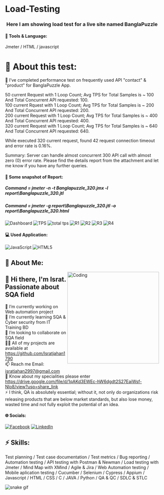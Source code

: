 # Load-Testing
<h3 align="center">Here I am showing load test for a live site named BanglaPuzzle</h3>

#### 👯 Tools & Language: 
Jmeter /  HTML / javascript

# 💫 About this test:
🔭 I’ve completed performance test on frequently used API "contact" & "product" for BanglaPuzzle App.


50  current Request with 1 Loop Count; Avg TPS for Total Samples is ~ 100 And Total Concurrent API requested: 100.<br>
100 current Rquest with 1 Loop Count; Avg TPS for Total Samples is ~ 200 And Total Concurrent API requested: 200.<br>
200 current Request with 1 Loop Count; Avg TPS for Total Samples is ~ 400 And Total Concurrent API requested: 400.<br>
320 current Request with 1 Loop Count; Avg TPS for Total Samples is ~ 640 And Total Concurrent API requested: 640.<br>

While executed 320 current request, found 42 request connection timeout and error rate is 0.16%. 

Summary: Server can handle almost concurrent 300 API call with almost zero (0) error rate.
Please find the details report from the attachment and  let me know if you have any further queries.


#### 👯 Some snapshot of Report:

##### Command = jmeter -n -t Banglapuzzle_320.jmx -l report\Banglapuzzle_320.jtl
##### Command = jmeter -g report\Banglapuzzle_320.jtl -o report\Banglapuzzle_320.html
![Dashboard](https://user-images.githubusercontent.com/112747904/199405306-f39ba8ca-a88e-4728-8667-6f6ea6866f0e.PNG)
![TPS](https://user-images.githubusercontent.com/112747904/199405330-9de2eb9b-d6c5-4a43-ba1b-ea3968e83a4e.PNG)
![total tps](https://user-images.githubusercontent.com/112747904/199405336-596caecd-71e8-412d-a368-268d127850b1.PNG)
![R1](https://user-images.githubusercontent.com/112747904/199405370-cb3627a4-5b14-4907-a0d4-04940c2a05bd.PNG)
![R2](https://user-images.githubusercontent.com/112747904/199405377-1fe94e61-d0b5-4df8-bdfa-d0297ce8e6a0.PNG)
![R3](https://user-images.githubusercontent.com/112747904/199405362-1d13fcaf-39a1-4bf6-add1-a83dee8a1efb.PNG)
![R4](https://user-images.githubusercontent.com/112747904/199405366-06b02c76-6ed6-47be-909b-5e7c41cc2ffd.PNG)



#### 💻 Used Application:
![JavaScript](https://img.shields.io/badge/javascript-%23323330.svg?style=for-the-badge&logo=javascript&logoColor=%23F7DF1E) 
![HTML5](https://img.shields.io/badge/html5-%23E34F26.svg?style=for-the-badge&logo=html5&logoColor=white) 

## 💫 About Me:
<img align="right" alt="Coding" width="300" src="https://i.imgur.com/tN5CW8d.gif">

## 👋 Hi there, I'm Israt. Passionate about SQA field
🔭 I’m currently working on Web automation project<br>🌱 I’m currently learning SQA & Cyber security from IT Training BD<br>👯 I’m looking to collaborate on SQA field<br>👨‍💻 All of my projects are available at https://github.com/Isratjahan1790<br>📫 Reach me Email: isratjahan2997@gmail.com<br>📄 Know about my specialities please enter https://drive.google.com/file/d/1qAKd3EWEc-hW6dgdt2S27EaiWsf-Nlo8/view?usp=share_link<br>⚡ I think, QA is absolutely essential; without it, not only do organizations risk releasing products that are below market standards, but also lose money, wasted time and not fully exploit the potential of an idea.


#### 🌐 Socials:
[![Facebook](https://img.shields.io/badge/Facebook-%231877F2.svg?logo=Facebook&logoColor=white)](https://facebook.com/ishratjahan.1790) 
[![LinkedIn](https://img.shields.io/badge/LinkedIn-%230077B5.svg?logo=linkedin&logoColor=white)](https://linkedin.com/in/israt-jahan1790) 

## ⚡ Skills:
Test planning / Test case documentation / Test metrics / Bug reporting / Automation testing / API testing with Postman & Newman / Load testing with Jmeter / Mind Map with XMind / Agile & Jira /  Web Automation testing / Mobile aplication testing / Cucumber / Selenium / Cypress / Appium / Javascript /  HTML / CSS / C / JAVA / Python / QA & QC / SDLC & STLC

![snake gif](https://github.com/Isratjahan1790/Isratjahan1790/blob/output/github-contribution-grid-snake.gif)


